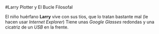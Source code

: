 ﻿#Larry Plotter y El Bucle Filosofal

El niño huérfano **Larry** vive con sus tíos, que lo tratan bastante mal (le hacen usar *Internet Explorer*)
Tiene unas *Google Glasses* redondas y una cicatriz de un *USB* en la frente.